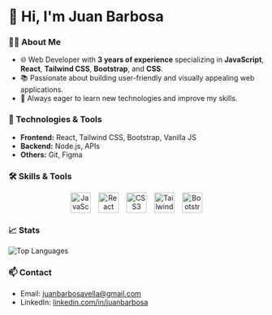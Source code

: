 # 👋 Hi, I'm Juan Barbosa

### 🧑‍💻 About Me
- 🌐 Web Developer with **3 years of experience** specializing in **JavaScript**, **React**, **Tailwind CSS**, **Bootstrap**, and **CSS**.
- 📚 Passionate about building user-friendly and visually appealing web applications.
- 🚀 Always eager to learn new technologies and improve my skills.

### 🔧 Technologies & Tools
- **Frontend:** React, Tailwind CSS, Bootstrap, Vanilla JS
- **Backend:** Node.js, APIs
- **Others:** Git, Figma
### 🛠 Skills & Tools
<div align="center" style="margin: 0 auto; display: flex; gap: 15px; justify-content: center; align-items: center;">
    <img src="https://cdn.jsdelivr.net/gh/devicons/devicon/icons/javascript/javascript-original.svg" alt="JavaScript" width="40" height="40"/>          
    <img src="https://cdn.jsdelivr.net/gh/devicons/devicon/icons/react/react-original.svg" alt="React" width="40" height="40"/>
    <img src="https://cdn.jsdelivr.net/gh/devicons/devicon/icons/css3/css3-original.svg" alt="CSS3" width="40" height="40"/>
    <img src="https://cdn.jsdelivr.net/gh/devicons/devicon/icons/tailwindcss/tailwindcss-plain.svg" alt="TailwindCSS" width="40" height="40"/>
    <img src="https://cdn.jsdelivr.net/gh/devicons/devicon/icons/bootstrap/bootstrap-original.svg" width="40" height="40" alt="Bootstrap"/>
</div>


### 📈 Stats
![Top Languages](https://github-readme-stats.vercel.app/api/top-langs/?username=juanbarbosa&layout=compact&theme=radical)

### 📫 Contact
- Email: [juanbarbosavella@gmail.com](mailto:juanbarbosavella@gmail.com)
- LinkedIn: [linkedin.com/in/juanbarbosa](https://linkedin.com/in/juanbarbosa)
